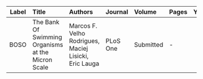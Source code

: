 | **Label** | **Title** | **Authors** | **Journal** | **Volume** | **Pages** | **Year** |
| :---: | :---- | :------ | :------ | :----- | :---- | :--: |
| BOSO | The Bank Of Swimming Organisms at the Micron Scale | Marcos F. Velho Rodrigues, Maciej Lisicki, Eric Lauga | PLoS One | Submitted | - | - |
